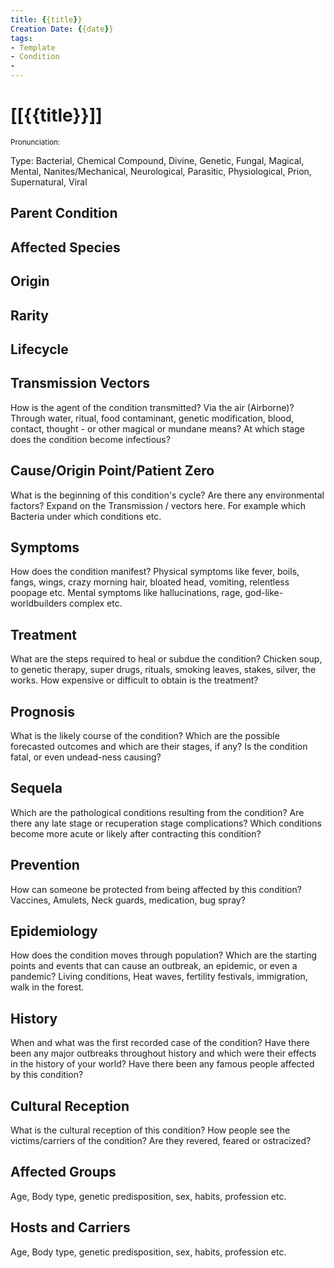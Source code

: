 ```yaml
---
title: {{title}}
Creation Date: {{date}}
tags:
- Template
- Condition
- 
---
```


# [[{{title}}]]
<small>Pronunciation:</small>

Type: Bacterial, Chemical Compound, Divine, Genetic, Fungal, Magical, Mental, Nanites/Mechanical, Neurological, Parasitic, Physiological, Prion, Supernatural, Viral

## Parent Condition

## Affected Species

## Origin

## Rarity

## Lifecycle

## Transmission Vectors
How is the agent of the condition transmitted? Via the air (Airborne)? Through water, ritual, food contaminant, genetic modification, blood, contact, thought - or other magical or mundane means? At which stage does the condition become infectious?

## Cause/Origin Point/Patient Zero
What is the beginning of this condition's cycle? Are there any environmental factors? Expand on the Transmission / vectors here. For example which Bacteria under which conditions etc.

## Symptoms
How does the condition manifest? Physical symptoms like fever, boils, fangs, wings, crazy morning hair, bloated head, vomiting, relentless poopage etc. Mental symptoms like hallucinations, rage, god-like-worldbuilders complex etc.

## Treatment
What are the steps required to heal or subdue the condition? Chicken soup, to genetic therapy, super drugs, rituals, smoking leaves, stakes, silver, the works. How expensive or difficult to obtain is the treatment?

## Prognosis
What is the likely course of the condition? Which are the possible forecasted outcomes and which are their stages, if any? Is the condition fatal, or even undead-ness causing?

## Sequela
Which are the pathological conditions resulting from the condition? Are there any late stage or recuperation stage complications? Which conditions become more acute or likely after contracting this condition?

## Prevention
How can someone be protected from being affected by this condition? Vaccines, Amulets, Neck guards, medication, bug spray?

## Epidemiology
How does the condition moves through population? Which are the starting points and events that can cause an outbreak, an epidemic, or even a pandemic? Living conditions, Heat waves, fertility festivals, immigration, walk in the forest.

## History
When and what was the first recorded case of the condition? Have there been any major outbreaks throughout history and which were their effects in the history of your world? Have there been any famous people affected by this condition?

## Cultural Reception
What is the cultural reception of this condition? How people see the victims/carriers of the condition? Are they revered, feared or ostracized?

## Affected Groups
Age, Body type, genetic predisposition, sex, habits, profession etc.

## Hosts and Carriers
Age, Body type, genetic predisposition, sex, habits, profession etc.